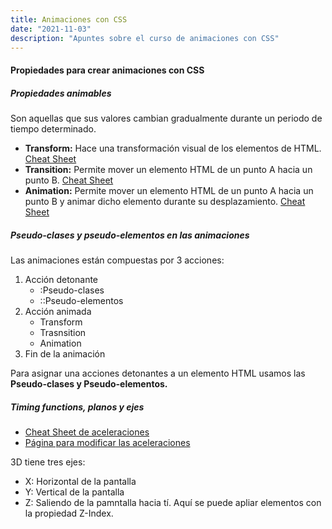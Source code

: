 ```yaml
---
title: Animaciones con CSS
date: "2021-11-03" 
description: "Apuntes sobre el curso de animaciones con CSS"
---
```

<!-- date: año-mes-día -->

#### Propiedades para crear animaciones con CSS

##### Propiedades animables
Son aquellas que sus valores cambian gradualmente durante un periodo de tiempo determinado.

- **Transform:** Hace una transformación visual de los elementos de HTML. [Cheat Sheet ](https://static.platzi.com/media/public/uploads/transformaciones_en_2d_y_3d_d712736c-5368-4c9b-8827-331dc347d536.pdf)
- **Transition:** Permite mover un elemento HTML de un punto A hacia un punto B. [Cheat Sheet ](https://static.platzi.com/media/public/uploads/transiciones_2093f06d-4937-4ba1-999d-73e1b9a56cca.pdf)
- **Animation:** Permite mover un elemento HTML de un punto A hacia un punto B y animar dicho elemento durante su desplazamiento. [Cheat Sheet ](https://static.platzi.com/media/public/uploads/animaciones_5bda2325-fb2e-4060-9751-5863d226fcf1.pdf)

##### Pseudo-clases y pseudo-elementos en las animaciones

Las animaciones están compuestas por 3 acciones:
  1. Acción detonante
      - :Pseudo-clases
      - ::Pseudo-elementos
  2. Acción animada
      - Transform
      - Trasnsition
      - Animation
  3. Fin de la animación

Para asignar una acciones detonantes a un elemento HTML usamos las **Pseudo-clases y Pseudo-elementos.** 


##### Timing functions, planos y ejes

- [Cheat Sheet de aceleraciones](https://easings.net)
- [Página para modificar las aceleraciones](https://cubic-bezier.com/#.17,.67,.83,.67)

3D tiene tres ejes:
- X: Horizontal de la pantalla
- Y: Vertical de la pantalla
- Z: Saliendo de la pamntalla hacia tí. Aquí se puede apliar elementos con la propiedad Z-Index.










